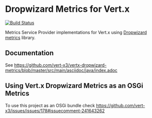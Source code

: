 # Dropwizard Metrics for Vert.x

[![Build Status](https://vertx.ci.cloudbees.com/buildStatus/icon?job=vert.x3-dropwizard-metrics)](https://vertx.ci.cloudbees.com/view/vert.x-3/job/vert.x3-dropwizard-metrics/)

Metrics Service Provider implementations for Vert.x using [Dropwizard metrics](https://github.com/dropwizard/metrics) library.

## Documentation

See https://github.com/vert-x3/vertx-dropwizard-metrics/blob/master/src/main/asciidoc/java/index.adoc


## Using Vert.x Dropwizard Metrics as an OSGi Metrics

To use this project as an OSGi bundle check https://github.com/vert-x3/issues/issues/178#issuecomment-241643262
